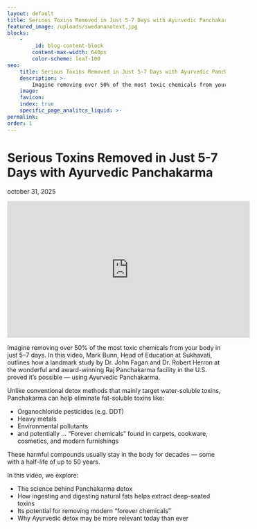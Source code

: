 ```yaml
---
layout: default
title: Serious Toxins Removed in Just 5-7 Days with Ayurvedic Panchakarma
featured_image: /uploads/swedananotext.jpg
blocks:
    -
        _id: blog-content-block
        content-max-width: 640px
        color-scheme: leaf-100
seo:
    title: Serious Toxins Removed in Just 5-7 Days with Ayurvedic Panchakarma
    description: >-
        Imagine removing over 50% of the most toxic chemicals from your body in just 5–7 days. In this video, Mark Bunn, Head of Education at Sukhavati, outlines how a landmark study by Dr. John Fagan and Dr. Robert Herron at the wonderful and award-winning Raj Panchakarma facility in the U.S. proved it’s possible — using Ayurvedic Panchakarma.
    image:
    favicon:
    index: true
    specific_page_analitcs_liquid: >-
permalink:
order: 1
---
```

# Serious Toxins Removed in Just 5-7 Days with Ayurvedic Panchakarma
october 31, 2025

<iframe class="mb-6" width="560" height="315" src="https://www.youtube.com/embed/yzdBFo9K8s0?si=Vkn49EAt_dL_Gb_P" title="YouTube video player" frameborder="0" allow="accelerometer; autoplay; clipboard-write; encrypted-media; gyroscope; picture-in-picture; web-share" referrerpolicy="strict-origin-when-cross-origin" allowfullscreen></iframe>


Imagine removing over 50% of the most toxic chemicals from your body in just 5–7 days. In this video, Mark Bunn, Head of Education at Sukhavati, outlines how a landmark study by Dr. John Fagan and Dr. Robert Herron at the wonderful and award-winning Raj Panchakarma facility in the U.S. proved it’s possible — using Ayurvedic Panchakarma.

Unlike conventional detox methods that mainly target water-soluble toxins, Panchakarma can help eliminate fat-soluble toxins like:
- Organochloride pesticides (e.g. DDT)
- Heavy metals
- Environmental pollutants
- and potentially ... “Forever chemicals” found in carpets, cookware, cosmetics, and modern furnishings

These harmful compounds usually stay in the body for decades — some with a half-life of up to 50 years. 

In this video, we explore:

- The science behind Panchakarma detox
- How ingesting and digesting natural fats helps extract deep-seated toxins
- Its potential for removing modern “forever chemicals”
- Why Ayurvedic detox may be more relevant today than ever
